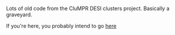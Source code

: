 Lots of old code from the CluMPR DESI clusters project. Basically a graveyard.

If you're here, you probably intend to go [here](https://github.com/mjyb16/supermage)
